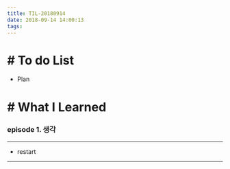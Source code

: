```yaml
---
title: TIL-20180914
date: 2018-09-14 14:00:13
tags: 
---
```


# # To do List

- Plan


# # What I Learned

### episode 1. 생각

---

- restart

---